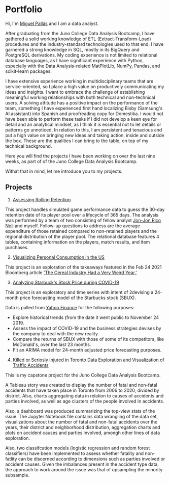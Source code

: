 # Portfolio

Hi, I'm [Miguel Pallás](https://www.linkedin.com/in/miguelpallasmiralles/) and I am a data analyst.

After graduating from the Juno College Data Analysis Bootcamp, I have gathered a solid working knowledge of ETL (Extract-Transform-Load) procedures and the industry-standard technologies used to that end. I have garnered a strong knowledge in SQL, mostly in its BigQuery and PostgreSQL derivations. My coding experience is not limited to relational database languages, as I have significant experience with Python, especially with the Data Analysis-related MatPlotLib, NumPy, Pandas, and scikit-learn packages. 

I have extensive experience working in multidisciplinary teams that are service-oriented, so I place a high value on productively communicating my ideas and insights. I want to embrace the challenge of establishing meaningful working relationships with both technical and non-technical users. A solving attitude has a positive impact on the performance of the team, something I have experienced first hand localizing Bixby (Samsung's AI assistant) into Spanish and proofreading copy for Domestika. I would not have been able to perform these tasks if I did not develop a keen eye for detail and an analytical mindset, as I think it is essential not to let details or patterns go unnoticed. In relation to this, I am persistent and tenacious and put a high value on bringing new ideas and taking action, inside and outside the box. These are the qualities I can bring to the table, on top of my technical background. 

Here you will find the projects I have been working on over the last nine weeks, as part of of the Juno College Data Analysis Bootcamp. 

Withat that in mind, let me introduce you to my projects. 

## Projects

1. [Assessing Rolling Retention](https://github.com/MiguelPMiralles/Portfolio/tree/main/Assessing%20Rolling%20Retention)

This project handles simulated game performance data to guess the 30-day retention date of its player pool over a lifecycle of 365 days. The analysis was performed by a team of two consisting of fellow analyst [Jon-Jon Rico Noll](https://github.com/riconoll/ProjectOne) and myself. Follow-up questions to address are the average expenditure of those retained compared to non-retained players and the regional distribution of the player pool. The relational database features 4 tables, containing information on the players, match results, and item purchases.

2. [Visualizing Personal Consumption in the US](https://github.com/MiguelPMiralles/Portfolio/tree/main/Visualizing%20Personal%20Consumption%20in%20the%20US)

This project is an exploration of the takeaways featured in the Feb 24 2021 Bloomberg article ['The Cereal Industry Had a Very Weird Year.'](https://www.bloomberg.com/opinion/articles/2021-02-24/beyond-grape-nuts-cereal-makers-had-a-very-weird-year)

3. [Analyzing Starbuck's Stock Price during COVID-19](https://github.com/MiguelPMiralles/Portfolio/tree/main/Analyzing%20Starbuck's%20Stock%20Price%20during%20COVID-19)

This project is an exploratory and time series with intent of 2devising a 24-month price forecasting model of the Starbucks stock (SBUX).

Data is pulled from [Yahoo Finance](https://finance.yahoo.com/quote/sbux/history/) for the following purposes:

- Explore historical trends (from the date it went public to November 24 2019.
- Assess the impact of COVID-19 and the business strategies devises by the company to deal with the new reality.
- Compare the returns of SBUX with those of some of its competitors, like McDonald's, over the last 23 months.
- Fit an ARIMA model for 24-month adjusted price forecasting purposes.

4. [Killed or Seriosly Injured in Toronto Data Exploration and Visualization of Traffic Accidents](https://github.com/MiguelPMiralles/Portfolio/tree/main/Killed%20or%20Seriosly%20Injured%20in%20Toronto%20Data%20Exploration%20and%20Visualization%20of%20Traffic%20Accidents)

This is my capstone project for the Juno College Data Analysis Bootcamp.

A Tableau story was created to display the number of fatal and non-fatal accidents that have taken place in Toronto from 2006 to 2020, divided by district. Also, charts aggregating data in relation to causes of accidents and parties involved, as well as age clusters of the people involved in accidents.

Also, a dashboard was produced summarizing the top-view stats of the issue. The Jupyter Notebook file contains data wrangling of the data set, visualizations about the number of fatal and non-fatal accidents over the years, their district and neighborhood distribution, aggregation charts and plots on accident causes and parties involved, amongh other lines of data exploration.

Also, two classifcation models (logistic regression and random forest classifiers) have been implemented to assess whether fatality and non-fatlity can be discerned according to dimensions such as parties involved or accident causes. Given the imbalances present in the accident type data, the approach to work around the issue was that of upsampling the minority subsample.
